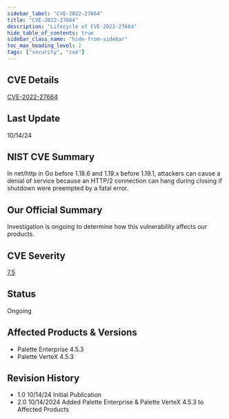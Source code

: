 ```yaml
---
sidebar_label: "CVE-2022-27664"
title: "CVE-2022-27664"
description: "Lifecycle of CVE-2022-27664"
hide_table_of_contents: true
sidebar_class_name: "hide-from-sidebar"
toc_max_heading_level: 2
tags: ["security", "cve"]
---
```


## CVE Details

[CVE-2022-27664](https://nvd.nist.gov/vuln/detail/CVE-2022-27664)

## Last Update

10/14/24

## NIST CVE Summary

In net/http in Go before 1.18.6 and 1.19.x before 1.19.1, attackers can cause a denial of service because an HTTP/2
connection can hang during closing if shutdown were preempted by a fatal error.

## Our Official Summary

Investigation is ongoing to determine how this vulnerability affects our products.

## CVE Severity

[7.5](https://nvd.nist.gov/vuln/detail/CVE-2022-27664)

## Status

Ongoing

## Affected Products & Versions

- Palette Enterprise 4.5.3
- Palette VerteX 4.5.3

## Revision History

- 1.0 10/14/24 Initial Publication
- 2.0 10/14/2024 Added Palette Enterprise & Palette VerteX 4.5.3 to Affected Products

